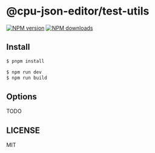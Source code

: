 # @cpu-json-editor/test-utils

[![NPM version](https://img.shields.io/npm/v/@cpu-json-editor/test-utils.svg?style=flat)](https://npmjs.org/package/@cpu-json-editor/test-utils)
[![NPM downloads](http://img.shields.io/npm/dm/@cpu-json-editor/test-utils.svg?style=flat)](https://npmjs.org/package/@cpu-json-editor/test-utils)

## Install

```bash
$ pnpm install
```

```bash
$ npm run dev
$ npm run build
```

## Options

TODO

## LICENSE

MIT
